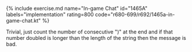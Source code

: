 {% include exercise.md name="In-game Chat" id="1465A" labels="implementation" rating=800 code="r680-699/r692/1465a-in-game-chat.kt" %}

Trivial, just count the number of consecutive ")" at the end and if that number doubled is longer than the length of the string then the message is bad.
